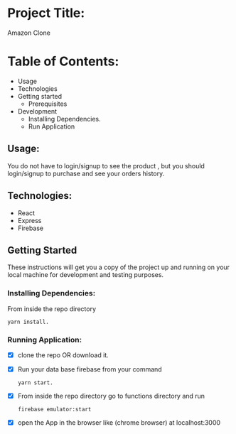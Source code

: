 # Project Title:

Amazon Clone

# Table of Contents:

- Usage
- Technologies
- Getting started
  - Prerequisites
- Development
  - Installing Dependencies.
  - Run Application

## Usage:

You do not have to login/signup to see the product , but you should login/signup to purchase and see your orders history.

## Technologies:

- React
- Express
- Firebase

## Getting Started

These instructions will get you a copy of the project up and running on your local machine for development and testing purposes.

### Installing Dependencies:

From inside the repo directory

```
yarn install.

```

### Running Application:

- [x] clone the repo OR download it.
- [x] Run your data base firebase from your command

  ```
  yarn start.

  ```

- [x] From inside the repo directory go to functions directory and run
  ```
  firebase emulator:start
  ```
- [x] open the App in the browser like (chrome browser) at localhost:3000
